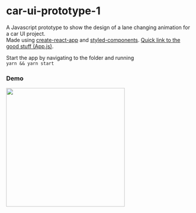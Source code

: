 # car-ui-prototype-1
A Javascript prototype to show the design of a lane changing animation for a car UI project.   
Made using [create-react-app](https://github.com/facebookincubator/create-react-app) and [styled-components](https://github.com/styled-components/styled-components). [Quick link to the good stuff (App.js)](https://github.com/mikesizer/car-ui-prototype-1/blob/master/src/App.js).

Start the app by navigating to the folder and running   
`yarn && yarn start`


### Demo

<img width="320" src="https://user-images.githubusercontent.com/11200619/31511268-1ade0a62-af7f-11e7-9723-3189f60b2cfa.gif" />
